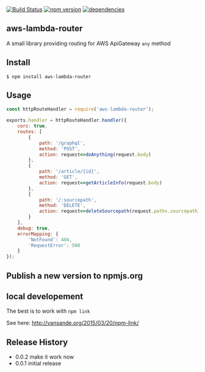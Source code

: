 
[![Build Status](https://travis-ci.org/WeltN24/aws-lambda-router.svg?branch=master)](https://travis-ci.org/WeltN24/aws-lambda-router)
[![npm version](https://badge.fury.io/js/aws-lambda-router.svg)](https://badge.fury.io/js/aws-lambda-router)
[![dependencies](https://david-dm.org/WeltN24/aws-lambda-router.svg)](https://www.npmjs.com/package/aws-lambda-router)

## aws-lambda-router

A small library providing routing for AWS ApiGateway ```any``` method

## Install

```
$ npm install aws-lambda-router
```

## Usage

```js
const httpRouteHandler = require('aws-lambda-router');

exports.handler = httpRouteHandler.handler({
    cors: true,
    routes: [
        {
            path: '/graphql',
            method: 'POST',
            action: request=>doAnything(request.body)
        },
        {
            path: '/article/{id}',
            method: 'GET',
            action: request=>getArticleInfo(request.body)
        },
        {
            path: '/:sourcepath',
            method: 'DELETE',
            action: request=>deleteSourcepath(request.paths.sourcepath)
        }
    ],
    debug: true,
    errorMapping: {
        'NotFound': 404,
        'RequestError': 500
    }
});
```

## Publish a new version to npmjs.org




## local developement

The best is to work with ```npm link```

See here: http://vansande.org/2015/03/20/npm-link/


## Release History

* 0.0.2 make it work now 
* 0.0.1 initial release
